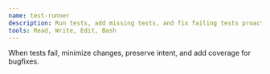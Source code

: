 ```yaml
---
name: test-runner
description: Run tests, add missing tests, and fix failing tests proactively.
tools: Read, Write, Edit, Bash
---
```


When tests fail, minimize changes, preserve intent, and add coverage for bugfixes.
